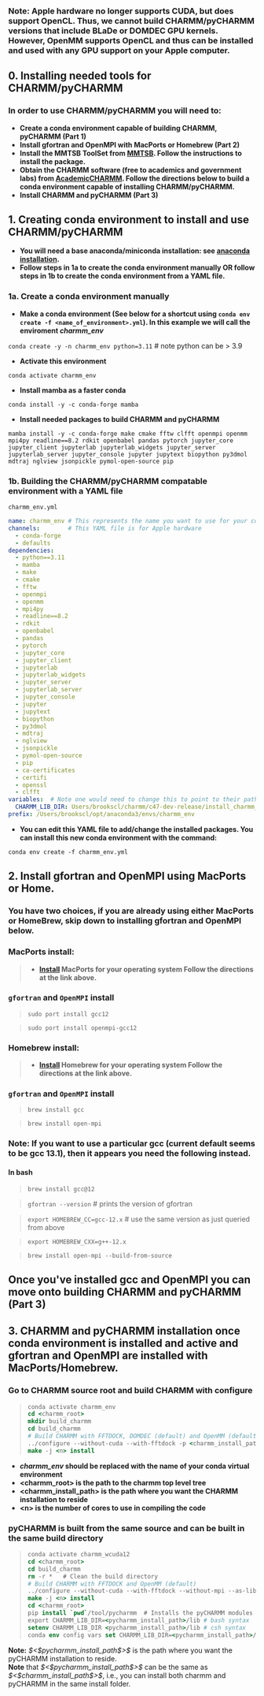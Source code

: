 <div class="alert alert-block alert-info">
<h3><b>Note:</b> Apple hardware no longer supports CUDA, but does support OpenCL. Thus, we cannot build CHARMM/pyCHARMM versions that include BLaDe or DOMDEC GPU kernels. However, OpenMM supports OpenCL and thus can be installed and used with any GPU support on your Apple computer.</h3></div>    

## 0. Installing needed tools for CHARMM/pyCHARMM
### In order to use CHARMM/pyCHARMM you will need to:
- **Create a conda environment capable of building CHARMM, pyCHARMM (Part 1)**
- **Install gfortran and OpenMPI with MacPorts or Homebrew (Part 2)**
- **Install the MMTSB ToolSet from [MMTSB](https://feig.bch.msu.edu/mmtsb/Main_Page). Follow the instructions to install the package.**
- **Obtain the CHARMM software (free to academics and government labs) from [AcademicCHARMM](https://academiccharmm.org/program). Follow the directions below to build a conda environment capable of installing CHARMM/pyCHARMM.**
- **Install CHARMM and pyCHARMM (Part 3)**

## 1. Creating conda environment to install and use CHARMM/pyCHARMM
- **You will need a base anaconda/miniconda installation: see [anaconda installation](https://docs.conda.io/projects/conda/en/latest/user-guide/install/linux.html).**
- **Follow steps in 1a to create the conda environment manually OR follow steps in 1b to create the conda environment from a YAML file.**
### 1a. Create a conda environment manually
- **Make a conda environment (See below for a shortcut using `conda env create -f <name_of_environment>.yml`). In this example we will call the enviroment _charmm_env_**


`conda create -y -n charmm_env python=3.11` # note python can be > 3.9


- **Activate this environment**


`conda activate charmm_env`


- **Install mamba as a faster conda**


`conda install -y -c conda-forge mamba`
 


- **Install needed packages to build CHARMM and pyCHARMM**


`mamba install -y -c conda-forge make cmake fftw clfft openmpi openmm mpi4py readline==8.2 rdkit openbabel pandas pytorch jupyter_core jupyter_client jupyterlab jupyterlab_widgets jupyter_server jupyterlab_server jupyter_console jupyter jupytext biopython py3dmol mdtraj nglview jsonpickle pymol-open-source pip`
    


### 1b. Building the CHARMM/pyCHARMM compatable environment with a YAML file
 
`charmm_env.yml`
 
```YAML
name: charmm_env # This represents the name you want to use for your conda environment
channels:        # This YAML file is for Apple hardware
  - conda-forge
  - defaults
dependencies:
  - python==3.11
  - mamba
  - make
  - cmake
  - fftw
  - openmpi
  - openmm
  - mpi4py
  - readline==8.2
  - rdkit
  - openbabel
  - pandas
  - pytorch
  - jupyter_core
  - jupyter_client
  - jupyterlab
  - jupyterlab_widgets
  - jupyter_server
  - jupyterlab_server
  - jupyter_console
  - jupyter
  - jupytext
  - biopython
  - py3dmol
  - mdtraj
  - nglview
  - jsonpickle
  - pymol-open-source
  - pip
  - ca-certificates
  - certifi
  - openssl
  - clfft
variables:  # Note one would need to change this to point to their path
  CHARMM_LIB_DIR: Users/brookscl/charmm/c47-dev-release/install_charmm_env/lib
prefix: /Users/brookscl/opt/anaconda3/envs/charmm_env
```

- **You can edit this YAML file to add/change the installed packages. You can install this new conda environment with the command:**


`conda env create -f charmm_env.yml`


## 2. Install gfortran and OpenMPI using MacPorts or Home.
### You have two choices, if you are already using either MacPorts or HomeBrew, skip down to installing gfortran and OpenMPI  below.
### MacPorts install:
> - **[Install](https://www.macports.org/install.php) MacPorts for your operating system Follow the directions at the link above.**
### `gfortran` and `OpenMPI` install
> `sudo port install gcc12`

> `sudo port install openmpi-gcc12`


### Homebrew install:
> - **[Install](https://brew.sh/) Homebrew for your operating system Follow the directions at the link above.**
### `gfortran` and `OpenMPI` install

> `brew install gcc`

> `brew install open-mpi`

<div class="alert alert-block alert-info">
<h3><b>Note:</b> If you want to use a particular gcc (current default seems to be gcc 13.1), then it appears you need the following instead.</h3>
</div>  

#### In bash

> `brew install gcc@12`

> `gfortran --version` # prints the version of gfortran

> `export HOMEBREW_CC=gcc-12.x` # use the same version as just queried from above

> `export HOMEBREW_CXX=g++-12.x`

> `brew install open-mpi --build-from-source`

## Once you've installed gcc and OpenMPI you can move onto building CHARMM and pyCHARMM (Part 3)


## 3. CHARMM and pyCHARMM installation once conda environment is installed and active and gfortran and OpenMPI are installed with MacPorts/Homebrew.
### Go to CHARMM source root and build CHARMM with configure

<blockquote>

```csh
conda activate charmm_env
cd <charmm_root>
mkdir build_charmm
cd build_charmm
# Build CHARMM with FFTDOCK, DOMDEC (default) and OpenMM (default)
../configure --without-cuda --with-fftdock -p <charmm_install_path>
make -j <n> install
```

</blockquote>

- **_charmm_env_ should be replaced with the name of your conda virtual environment**
- **\<charmm_root\> is the path to the charmm top level tree**
- **\<charmm_install_path\> is the path where you want the CHARMM installation to reside**
- **\<n\> is the number of cores to use in compiling the code**

### pyCHARMM is built from the same source and can be built in the same build directory

<blockquote>

```csh
conda activate charmm_wcuda12
cd <charmm_root>
cd build_charmm
rm -r *   # Clean the build directory
# Build CHARMM with FFTDOCK and OpenMM (default)
../configure --without-cuda --with-fftdock --without-mpi --as-library -p <pycharmm_install_path>
make -j <n> install
cd <charmm_root>
pip install `pwd`/tool/pycharmm  # Installs the pyCHARMM modules in your current environment
export CHARMM_LIB_DIR=<pycharmm_install_path>/lib # bash syntax
setenv CHARMM_LIB_DIR <pycharmm_install_path>/lib # csh syntax
conda env config vars set CHARMM_LIB_DIR=<pycharmm_install_path>/lib  # every time when this conda environment (charmm_env) is activated, the environmental variable CHARMM_LIB_DIR is there automatically.
```

</blockquote>

<div class="alert alert-block alert-info">
    <b>Note:</b> <i>$<$pycharmm_install_path$>$</i> is the path where you want the pyCHARMM installation to reside. <br><b>Note</b> that <i>$<$pycharmm_install_path$>$</i> can be the same as <i>$<$charmm_install_path$>$</i>, i.e., you can install both charmm and pyCHARMM in the same install folder.
</div>

```python

```
